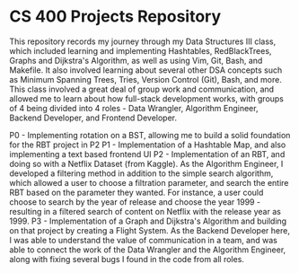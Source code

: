 # CS 400 Projects Repository

This repository records my journey through my Data Structures III class, which included learning and implementing Hashtables, RedBlackTrees, Graphs and Dijkstra's Algorithm, as well as using Vim, Git, Bash, and Makefile. It also involved learning about several other DSA concepts such as Minimum Spanning Trees, Tries, Version Control (Git), Bash, and more. This class involved a great deal of group work and communication, and allowed me to learn about how full-stack development works, with groups of 4 being divided into 4 roles - Data Wrangler, Algorithm Engineer, Backend Developer, and Frontend Developer.

P0 - Implementing rotation on a BST, allowing me to build a solid foundation for the RBT project in P2
P1 - Implementation of a Hashtable Map, and also implementing a text based frontend UI
P2 - Implementation of an RBT, and doing so with a Netflix Dataset (from Kaggle). As the Algorithm Engineer, I developed a filtering method in addition to the simple search algorithm, which allowed a user to choose a filtration parameter, and search the entire RBT based on the parameter they wanted. For instance, a user could choose to search by the year of release and choose the year 1999 - resulting in a filtered search of content on Netflix with the release year as 1999.
P3 - Implementation of a Graph and Dijkstra's Algorithm and building on that project by creating a Flight System. As the Backend Developer here, I was able to understand the value of communication in a team, and was able to connect the work of the Data Wrangler and the Algorithm Engineer, along with fixing several bugs I found in the code from all roles. 
